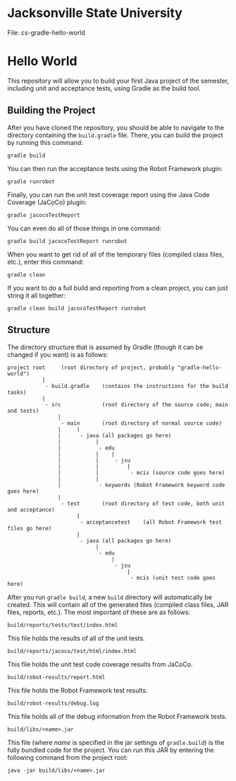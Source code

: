 # Jacksonville State University
File: cs-gradle-hello-world

# Hello World
This repository will allow you to build your first Java project of the semester, including unit and acceptance tests, using Gradle as the build tool.

## Building the Project
After you have cloned the repository, you should be able to navigate to the directory containing the `build.gradle` file. There, you can build the project by running this command:

`gradle build`

You can then run the acceptance tests using the Robot Framework plugin:

`gradle runrobot`

Finally, you can run the unit test coverage report using the Java Code Coverage (JaCoCo) plugin:

`gradle jacocoTestReport`

You can even do all of those things in one command:

`gradle build jacocoTestReport runrobot`

When you want to get rid of all of the temporary files (compiled class files, etc.), enter this command:

`gradle clean`

If you want to do a full build and reporting from a clean project, you can just string it all together:

`gradle clean build jacocoTestReport runrobot`

## Structure
The directory structure that is assumed by Gradle (though it can be changed if you want) is as follows:

    project root     (root directory of project, probably "gradle-hello-world")
               |
                - build.gradle    (contains the instructions for the build tasks)
               |
                - src             (root directory of the source code; main and tests)
                    |
                     - main       (root directory of normal source code)
                    |     |
                    |      - java (all packages go here)
                    |           |
                    |            - edu    
                    |           |    |
                    |           |     - jsu
                    |           |         |
                    |           |          - mcis (source code goes here)
                    |           |
                    |            - keywords (Robot Framework keyword code goes here)
                    |
                     - test       (root directory of test code, both unit and acceptance)
                          |
                           - acceptancetest    (all Robot Framework test files go here)
                          |
                           - java (all packages go here)
                                |
                                 - edu    
                                     |
                                      - jsu
                                          |
                                           - mcis (unit test code goes here)

After you run `gradle build`, a new `build` directory will automatically be created. This will contain all of the generated files (compiled class files, JAR files, reports, etc.). The most important of these are as follows:

`build/reports/tests/test/index.html`

This file holds the results of all of the unit tests.

`build/reports/jacoco/test/html/index.html`

This file holds the unit test code coverage results from JaCoCo.

`build/robot-results/report.html`

This file holds the Robot Framework test results.

`build/robot-results/debug.log`

This file holds all of the debug information from the Robot Framework tests.

`build/libs/<name>.jar`

This file (where *name* is specified in the jar settings of `gradle.build`) is the fully bundled code for the project. You can run this JAR by entering the following command from the project root:

`java -jar build/libs/<name>.jar`
